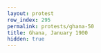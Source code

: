 ```yaml
---
layout: protest
row_index: 295
permalink: protests/ghana-50
title: Ghana, January 1900
hidden: true
---
```

